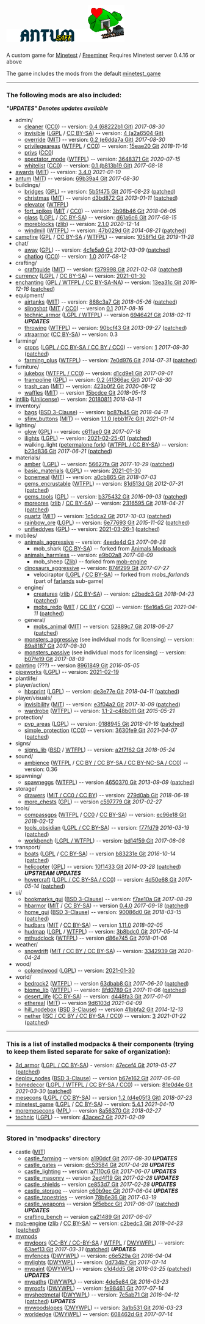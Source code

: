 # ![Antum](menu/header.png)![icon](menu/icon.png)
A custom game for [Minetest](http://www.minetest.net/) / [Freeminer](http://freeminer.org/)
Requires Minetest server 0.4.16 or above

The game includes the mods from the default [minetest_game](https://github.com/minetest/minetest_game/tree/master/mods)

---

### The following mods are also included:

***"UPDATES" Denotes updates available***

* admin/
    * [cleaner][] ([CC0][lic.cc0]) -- version: [0.4 (68222b1 Git)][ver.cleaner] *2017-08-30*
    * [invisible][] ([LGPL][lic.lgpl2.1] / [CC BY-SA][lic.ccbysa4.0]) -- version: [4 (a2a6504 Git)][ver.invisible]
    * [override][] ([MIT][lic.override]) -- version: [0.2 (e6dda7a Git)][ver.override] *2017-08-30*
    * [privilegeareas][] ([WTFPL][lic.privilegeareas] / [CC0][lic.cc0]) -- version: [15eae20 Git][ver.privilegeareas] *2018-11-16*
    * [privs][] ([CC0][lic.cc0])
    * [spectator_mode][] ([WTFPL][lic.spectator_mode]) -- version: [3648371 Git][ver.spectator_mode] *2020-07-15*
    * [whitelist][] ([CC0][lic.cc0]) -- version: [0.1 (b813b19 Git)][ver.whitelist] *2017-08-18*
* [awards][] ([MIT][lic.awards]) -- version: [3.4.0][ver.awards] *2021-01-10*
* [antum][] ([MIT][lic.antum]) -- version: [69b39a4 Git][ver.antum] *2017-08-30*
* buildings/
    * [bridges][] ([GPL][lic.gpl3.0]) -- version: [5b5f475 Git][ver.bridges] *2015-08-23* ([patched][patch.bridges])
    * [christmas][] ([MIT][lic.christmas]) -- version [d3bd872 Git][ver.christmas] *2013-01-11* ([patched][patch.christmas])
    * [elevator][] ([WTFPL][lic.elevator])
    * [fort_spikes][] ([MIT][lic.fort_spikes] / [CC0][lic.cc0]) -- version: [3b98b46 Git][ver.fort_spikes] *2018-06-05*
    * [glass][] ([LGPL][lic.lgpl2.1] / [CC BY-SA][lic.ccbysa3.0]) -- version: [d61a6c6 Git][ver.glass] *2017-08-15*
    * [moreblocks][] ([zlib][lic.moreblocks]) -- version: [2.1.0][ver.moreblocks] *2020-12-14*
    * [windmill][] ([WTFPL][lic.windmill]) -- version: [47b029d Git][ver.windmill] *2014-08-21* ([patched][patch.windmill])
* [campfire][] ([GPL][lic.gpl2.0] / [CC BY-SA][lic.ccbysa] / [WTFPL][lic.campfire]) -- version: [1058f1d Git][ver.campfire] *2019-11-28*
* chat/
    * [away][] ([GPL][lic.gpl2.0]) -- version: [4c1e5a9 Git][ver.away] *2012-03-09* ([patched][patch.away])
    * [chatlog][] ([CC0][lic.cc0]) -- version: [1.0][ver.chatlog] *2017-08-12*
* crafting/
    * [craftguide][] ([MIT][lic.craftguide]) -- version: [f379998 Git][ver.craftguide] *2021-02-08* ([patched][patch.craftguide])
* [currency][] ([LGPL][lic.lgpl3.0] / [CC BY-SA][lic.ccbysa4.0]) -- version: [2021-01-30][ver.currency]
* [enchanting][] ([GPL / WTFPL / CC BY-SA-NA][lic.enchanting]) -- version: [13ea31c Git][ver.enchanting] *2016-12-16* ([patched][patch.enchanting])
* equipment/
	* [airtanks][] ([MIT][lic.airtanks]) -- version: [868c3a7 Git][ver.airtanks] *2018-05-26* ([patched][patch.airtanks])
	* [slingshot][] ([MIT][lic.slingshot] / [CC0][lic.cc0]) -- version [0.1][ver.slingshot] *2017-08-16*
	* [technic_armor][] ([LGPL / WTFPL][lic.technic_armor]) -- version [694642f Git][ver.technic_armor] *2018-02-11* ***UPDATES***
    * [throwing][] ([WTFPL][lic.wtfpl]) -- version: [90bcf43 Git][ver.throwing] *2013-09-27* ([patched][patch.throwing])
	* [xtraarmor][] ([CC BY-SA][lic.ccbysa3.0]) -- version: 0.3
* farming/
	* [crops][] ([LGPL / CC BY-SA / CC BY / CC0][lic.crops]) -- version: [1][ver.crops] *2017-09-30* ([patched][patch.crops])
	* [farming_plus][] ([WTFPL][lic.farming_plus]) -- version: [7e0d976 Git][ver.farming_plus] *2014-07-31* ([patched][patch.farming_plus])
* furniture/
	* [jukebox][] ([WTFPL / CC0][lic.jukebox]) -- version: [d1cd9e1 Git][ver.jukebox] *2017-09-01*
    * [trampoline][] ([GPL][lic.gpl3.0]) -- version: [0.2 (41366ac Git)][ver.trampoline] *2017-08-30*
    * [trash_can][] ([MIT][lic.trash_can]) -- version: [423b0f2 Git][ver.trash_can] *2020-08-12*
    * [waffles][] ([MIT][lic.waffles]) -- version [15bcdce Git][ver.waffles] *2018-05-13*
* [intllib][] ([Unlicense][lic.unlicense]) -- version: [20180811][ver.intllib] *2018-08-11*
* inventory/
    * [bags][] ([BSD 3-Clause][lic.bags]) -- version: [bc87b45 Git][ver.bags] *2018-04-11*
    * [sfinv_buttons][] ([MIT][lic.mit]) -- version [1.1.0 (ebb1f7c Git)][ver.sfinv_buttons] *2021-01-14*
* lighting/
    * [glow][] ([GPL][lic.gpl2.0]) -- version: [c611ae0 Git][ver.glow] *2017-07-18*
	* [ilights][] ([LGPL][lic.lgpl3.0]) -- version: [2021-02-25-01][ver.ilights] ([patched][patch.ilights])
    * walking_light ([petermalone fork][walking_light]) ([WTFPL / CC BY-SA][lic.walking_light]) -- version: [b23d836 Git][ver.walking_light] *2017-06-21* ([patched][patch.walking_light])
* materials/
	* [amber][] ([LGPL][lic.lgpl2.1]) -- version: [56627fa Git][ver.amber] *2017-10-29* ([patched][patch.amber])
	* [basic_materials][] ([LGPL][lic.lgpl3.0]) -- version: [2021-01-30][ver.basic_materials]
	* [bonemeal][] ([MIT][lic.bonemeal]) -- version: [a0cb865 Git][ver.bonemeal] *2018-07-03*
	* [gems_encrustable][] ([WTFPL][lic.wtfpl]) -- version: [81d513d Git][ver.gems_encrustable] *2012-07-31* ([patched][patch.gems_encrustable])
	* [gems_tools][] ([GPL][lic.gpl3.0]) -- version: [b375432 Git][ver.gems_tools] *2016-09-03* ([patched][patch.gems_tools])
	* [moreores][] ([zlib][lic.moreores] / [CC BY-SA][lic.ccbysa3.0]) -- version: [2316595 Git][ver.moreores] *2018-04-21* ([patched][patch.moreores])
	* [quartz][] ([MIT][lic.quartz]) -- version: [1c5dca2 Git][ver.quartz] *2017-10-03* ([patched][patch.quartz])
	* [rainbow_ore][] ([LGPL][lic.rainbow_ore]) -- version: [6e77693 Git][ver.rainbow_ore] *2015-11-02* ([patched][patch.rainbow_ore])
	* [unifieddyes][] ([GPL][lic.gpl2.0]) -- version: [2021-03-26-1][ver.unifieddyes] ([patched][patch.unifieddyes])
* mobiles/
	* [animals_aggressive][] -- version: [4eede4d Git][ver.animals_aggressive] *2017-08-28*
		* mob_shark ([CC BY-SA][lic.ccbysa3.0]) -- forked from [Animals Modpack][animals]
	* [animals_harmless][] -- version: [e9b02a8][ver.animals_harmless] *2017-08-09*
		* mob_sheep ([Zlib][lic.zlib]) -- forked from [mob-engine][]
	* [dinosaurs_aggressive][] -- version: [874f299 Git][ver.dinosaurs_aggressive] *2017-07-27*
		* velociraptor ([LGPL][lic.lgpl2.1] / [CC BY-SA][lic.ccbysa3.0]) -- forked from *mobs_farlands* (part of [farlands][] sub-game)
	* engine/
		* [creatures][mob-engine] ([zlib][lic.creatures] / [CC BY-SA][lic.ccbysa3.0]) -- version: [c2bedc3 Git][ver.mob-engine] *2018-04-23* ([patched][patch.mob-engine])
		* [mobs_redo][] ([MIT][lic.mobs_redo] / [CC BY][lic.ccby3.0] / [CC0][lic.cc0]) -- version: [f6e16a5 Git][ver.mobs_redo] *2021-04-11* ([patched][patch.mobs_redo])
	* general/
		* [mobs_animal][] ([MIT][lic.mobs_animal]) -- version: [52889c7 Git][ver.mobs_animal] *2018-06-27* ([patched][patch.mobs_animal])
	* [monsters_aggressive][] (see individual mods for licensing) -- version: [89a8187 Git][ver.monsters_aggressive] *2017-08-30*
	* [monsters_passive][] (see individual mods for licensing) -- version: [b07fe19 Git][ver.monsters_passive] *2017-08-09*
* [painting][] (???) -- version [8961849 Git][ver.painting] *2016-05-05*
* [pipeworks][] ([LGPL][lic.lgpl3.0]) -- version: [2021-02-19][ver.pipeworks]
* plantlife/
* player/action/
	* [hbsprint][] ([LGPL][lic.lgpl2.1]) -- version: [de3e77e Git][ver.hbsprint] *2018-04-11* ([patched][patch.hbsprint])
* player/visuals/
    * [invisibility][] ([MIT][lic.invisibility]) -- version: [e3f04a2 Git][ver.invisibility] *2017-10-09* ([patched][patch.invisibility])
    * [wardrobe][] ([WTFPL][lic.wtfpl]) -- version: [1.1-2-c48b011 Git][ver.wardrobe] *2015-05-21*
* protection/
    * [pvp_areas][] ([LGPL][lic.lgpl2.1]) -- version: [0188945 Git][ver.pvp_areas] *2018-01-16* ([patched][patch.pvp_areas])
    * [simple_protection][] ([CC0][lic.cc0]) -- version: [3630fe9 Git][ver.simple_protection] *2021-04-07* ([patched][patch.simple_protection])
* signs/
	* [signs_lib][] ([BSD][lic.signs_lib] / [WTFPL][lic.wtfpl]) -- version: [a2f7f62 Git][ver.signs_lib] *2018-05-24*
* sound/
    * [ambience][ambience_ultralite] ([WTFPL][lic.wtfpl] / [CC BY / CC BY-SA / CC BY-NC-SA / CC0][lic.ambience_ultralite]) -- version: 0.36
* spawning/
	* [spawneggs][] ([WTFPL][lic.spawneggs]) -- version [4650370 Git][ver.spawneggs] *2013-09-09* ([patched][patch.spawneggs])
* storage/
	* [drawers][] ([MIT / CC0 / CC BY][lic.drawers]) -- version: [279d0ab Git][ver.drawers] *2018-06-18*
	* [more_chests][] ([GPL][lic.gpl2.0]) -- version [c597779 Git][ver.more_chests] *2017-02-27*
* tools/
	* [compassgps][] ([WTFPL][lic.wtfpl] / [CC0][lic.cc0] / [CC BY-SA][lic.ccbysa]) -- version: [ec96e18 Git][ver.compassgps] *2018-02-12*
    * [tools_obsidian][] ([LGPL / CC BY-SA][lic.tools_obsidian]) -- version: [f77fd79][ver.tools_obsidian] *2016-03-19* ([patched][patch.tools_obsidian])
    * [workbench][] ([LGPL / WTFPL](mods/tools/workbench/LICENSE)) -- version: [bd14f59 Git][ver.workbench] *2017-08-08*
* transport/
	* [boats][boats2] ([LGPL][lic.lgpl3.0] / [CC BY-SA][lic.ccbysa3.0]) -- version [b83231e Git][ver.boats2] *2016-10-14* ([patched][patch.boats2])
	* [helicopter][] ([GPL][lic.gpl2.0]) -- version: [10f1433 Git][ver.helicopter] *2014-03-28* ([patched][ver.helicopter_pm]) ***UPSTREAM UPDATES***
    * [hovercraft][] ([LGPL / CC BY-SA / CC0][lic.hovercraft]) -- version: [4d50e68 Git][ver.hovercraft] *2017-05-14* ([patched][patch.hovercraft])
* ui/
    * [bookmarks_gui][] ([BSD 3-Clause][lic.bookmarks_gui]) -- version: [f7ae10a Git][ver.bookmarks_gui] *2017-08-29*
    * [hbarmor][] ([MIT][lic.mit] / [CC BY-SA][lic.ccbysa3.0]) -- version [0.4.0][ver.hbarmor] *2017-09-18* ([patched][patch.hbarmor])
    * [home_gui][] ([BSD 3-Clause][lic.home_gui]) -- version: [90086d0 Git][ver.home_gui] *2018-03-15* ([patched][patch.home_gui])
    * [hudbars][] ([MIT][lic.mit] / [CC BY-SA][lic.ccbysa3.0]) -- version [1.11.0][ver.hudbars] *2018-02-05*
    * [hudmap][] ([LGPL][lic.lgpl2.1] / [WTFPL][lic.wtfpl]) -- version: [3b8bdc0 Git][ver.hudmap] *2017-05-14*
    * [mthudclock][] ([WTFPL][lic.wtfpl]) -- version [d86e745 Git][ver.mthudclock] *2018-01-06*
* weather/
    * [snowdrift][] ([MIT / CC BY / CC BY-SA][lic.snowdrift]) -- version: [3342939 Git][ver.snowdrift] *2020-04-24*
* wood/
	* [coloredwood][] ([LGPL][lic.lgpl3.0]) -- version: [2021-01-30][ver.coloredwood]
* world/
    * [bedrock2][] ([WTFPL][lic.wtfpl]) -- version [63dbab8 Git][ver.bedrock2] *2017-06-20* ([patched][patch.bedrock2])
    * [biome_lib][] ([WTFPL][lic.wtfpl]) -- version: [8fd0789 Git][ver.biome_lib] *2017-11-06* ([patched][patch.biome_lib])
    * [desert_life][] ([CC BY-SA][lic.ccbysa4.0]) -- version: [d448fa3 Git][ver.desert_life] *2017-01-01*
    * [ethereal][] ([MIT][lic.ethereal]) -- version [9d6103d][ver.ethereal] *2021-04-09*
    * [hill_nodebox][] ([BSD 3-Clause][lic.hill_nodebox]) -- version [41bbfa2 Git][ver.hill_nodebox] *2014-12-13*
    * [nether][] ([ISC / CC BY / CC BY-SA / CC0][lic.nether]) -- version: [3][ver.nether] *2021-01-22* ([patched][patch.nether])


---

### This is a list of installed modpacks & their components (trying to keep them listed separate for sake of organization):

* [3d_armor][] ([LGPL / CC BY-SA][lic.3d_armor]) - version: [47ecef4 Git][ver.3d_armor] *2019-05-27* ([patched][patch.3d_armor])
* [deploy_nodes][] ([BSD 3-Clause][lic.deploy_nodes]) -- version [b67e162 Git][ver.deploy_nodes] *2017-06-08*
* [homedecor][] ([LGPL / WTFPL / CC BY-SA / CC0][lic.homedecor]) -- version: [81e0d4e Git][ver.homedecor] *2021-03-30* ([patched][patch.homedecor])
* [mesecons][] ([LGPL / CC BY-SA][lic.mesecons]) -- version [1.2 (d4e05f3 Git)][ver.mesecons] *2018-07-23*
* [minetest_game][] ([LGPL][lic.lgpl2.1] / [CC BY-SA][lic.ccbysa3.0]) -- version: [5.4.1][ver.minetest_game] *2021-04-10*
* [moremesecons][] ([MPL][lic.mpl2.0]) -- version [8a56370 Git][ver.moremesecons] *2018-02-27*
* [technic][] ([LGPL][lic.lgpl2.0]) -- version: [43acec2 Git][ver.technic] *2021-02-09*


---

### Stored in 'modpacks' directory

* castle ([MIT][lic.castle])
	* [castle_farming][] -- version: [a190dcf Git][ver.castle_farming] *2017-08-30* ***UPDATES***
	* [castle_gates][] -- version: [dc53584 Git][ver.castle_gates] *2017-04-28* ***UPDATES***
	* [castle_lighting][] -- version: [a7110c6 Git][ver.castle_lighting] *2017-06-07* ***UPDATES***
	* [castle_masonry][] -- version [2ed4f19 Git][ver.castle_masonry] *2017-02-28* ***UPDATES***
	* [castle_shields][] -- version [ce853d7 Git][ver.castle_shields] *2017-02-28* ***UPDATES***
	* [castle_storage][] -- version [c60b9ec Git][ver.castle_storage] *2017-06-04* ***UPDATES***
	* [castle_tapestries][] -- version [78b6e36 Git][ver.castle_tapestries] *2017-03-19*
	* [castle_weapons][] -- version [5f5ebcc Git][ver.castle_weapons] *2017-06-07* ([patched][patch.castle_weapons]) ***UPDATES***
	* [crafting_bench][] -- version [ca21489 Git][ver.crafting_bench] *2017-06-07*
* [mob-engine][] ([zlib][lic.mob-engine] / [CC BY-SA][lic.ccbysa3.0]) -- version: [c2bedc3 Git][ver.mob-engine] *2018-04-23* ([patched][patch.mob-engine])
* [mymods](https://github.com/AntumMT/mp-mymods)
	* [mydoors][] ([CC-BY / CC-BY-SA][lic.mydoors] / [WTFPL][lic.wtfpl] / [DWYWFPL][lic.dwywpl]) -- version: [63aef13 Git][ver.mydoors] *2017-03-31* ([patched][patch.mydoors]) ***UPDATES***
	* [myfences][] ([DWYWPL][lic.dwywpl]) -- version: [c6e529a Git][ver.myfences] *2016-04-04*
	* [mylights][] ([DWYWPL][lic.dwywpl]) -- version: [0d734b7 Git][ver.mylights] *2017-07-14*
	* [mypaint][] ([DWYWPL][lic.dwywpl]) -- version: [c1d4dd5 Git][ver.mypaint] *2016-03-25* ([patched][patch.mypaint]) ***UPDATES***
	* [mypaths][] ([DWYWPL][lic.dwywpl]) -- version: [4de5e84 Git][ver.mypaths] *2016-03-23*
	* [myroofs][] ([DWYWPL][lic.dwywpl]) -- version: [fe98461 Git][ver.myroofs] *2017-07-14*
	* [mysheetmetal][] ([DWYWPL][lic.dwywpl]) -- version: [7c5ab71 Git][ver.mysheetmetal] *2016-04-12* ([patched][patch.mysheetmetal]) ***UPDATES***
	* [mywoodslopes][] ([DWYWPL][lic.dwywpl]) -- version: [3a1b531 Git][ver.mywoodslopes] *2016-03-23*
	* [worldedge][] ([DWYWPL][lic.dwywpl]) -- version: [608462d Git][ver.worldedge] *2017-07-14*



[3d_armor]: https://forum.minetest.net/viewtopic.php?t=4654
[airtanks]: https://forum.minetest.net/viewtopic.php?t=17102
[amber]: https://forum.minetest.net/viewtopic.php?t=18186
[ambience_ultralite]: https://forum.minetest.net/viewtopic.php?p=151166#p151166
[animals]: https://forum.minetest.net/viewtopic.php?t=629
[animals_aggressive]: https://github.com/AntumMT/mp-animals_aggressive
[animals_harmless]: https://github.com/AntumMT/mp-animals_harmless
[antum]: https://github.com/AntumMT/mp-antum
[awards]: https://forum.minetest.net/viewtopic.php?t=4870
[away]: https://forum.minetest.net/viewtopic.php?t=1211
[bags]: http://cornernote.github.io/minetest-bags/
[basic_materials]: https://gitlab.com/VanessaE/basic_materials
[bedrock2]: https://forum.minetest.net/viewtopic.php?t=11271
[biome_lib]: https://forum.minetest.net/viewtopic.php?f=11&t=12999
[boats2]: https://github.com/amadin/boats
[bonemeal]: https://forum.minetest.net/viewtopic.php?t=16446
[bookmarks_gui]: http://cornernote.github.io/minetest-bookmarks_gui/
[bridges]: https://forum.minetest.net/viewtopic.php?t=3488
[campfire]: https://forum.minetest.net/viewtopic.php?t=10569
[castle_farming]: https://github.com/minetest-mods/castle_farming
[castle_gates]: https://github.com/minetest-mods/castle_gates
[castle_lighting]: https://github.com/minetest-mods/castle_lighting
[castle_masonry]: https://github.com/minetest-mods/castle_masonry
[castle_shields]: https://github.com/minetest-mods/castle_shields
[castle_storage]: https://github.com/minetest-mods/castle_storage
[castle_tapestries]: https://github.com/minetest-mods/castle_tapestries
[castle_weapons]: https://github.com/minetest-mods/castle_weapons
[chatlog]: https://forum.minetest.net/viewtopic.php?t=18287
[christmas]: https://forum.minetest.net/viewtopic.php?t=3950
[cleaner]: https://github.com/AntumMT/mod-cleaner/tree/2404594
[coloredwood]: https://forum.minetest.net/viewtopic.php?t=2411
[compass]: https://forum.minetest.net/viewtopic.php?t=3785
[compassgps]: https://forum.minetest.net/viewtopic.php?t=9373
[craftguide]: https://forum.minetest.net/viewtopic.php?t=14088
[crafting_bench]: https://github.com/minetest-mods/crafting_bench
[crops]: https://forum.minetest.net/viewtopic.php?t=11795
[currency]: https://forum.minetest.net/viewtopic.php?t=21339
[deploy_nodes]: https://cornernote.github.io/minetest-deploy_nodes/
[desert_life]: https://forum.minetest.net/viewtopic.php?t=16054
[dinosaurs_aggressive]: https://github.com/AntumMT/mp-dinosaurs_aggressive
[drawers]: https://forum.minetest.net/viewtopic.php?t=17134
[elevator]: https://forum.minetest.net/viewtopic.php?t=12944
[enchanting]: https://forum.minetest.net/viewtopic.php?t=7354
[ethereal]: https://forum.minetest.net/viewtopic.php?t=14638
[farlands]: https://forum.minetest.net/viewtopic.php?t=16921
[farming_plus]: https://forum.minetest.net/viewtopic.php?t=2787
[fort_spikes]: https://forum.minetest.net/viewtopic.php?t=14574
[gems_encrustable]: https://forum.minetest.net/viewtopic.php?t=2596
[gems_tools]: https://forum.minetest.net/viewtopic.php?t=4294
[glass]: https://forum.minetest.net/viewtopic.php?t=18307
[glow]: https://forum.minetest.net/viewtopic.php?t=6300
[hbarmor]: https://forum.minetest.net/viewtopic.php?t=11337
[hbsprint]: https://forum.minetest.net/viewtopic.php?t=18069
[helicopter]: https://forum.minetest.net/viewtopic.php?t=6183
[hill_nodebox]: https://cornernote.github.io/minetest-hill_nodebox/
[home_gui]: http://cornernote.github.io/minetest-home_gui/
[homedecor]: https://forum.minetest.net/viewtopic.php?t=2041
[hovercraft]: https://forum.minetest.net/viewtopic.php?t=6722
[hudbars]: https://forum.minetest.net/viewtopic.php?t=11153
[hudmap]: https://github.com/stujones11/hudmap
[ilights]: https://forum.minetest.net/viewtopic.php?t=12200
[intllib]: https://forum.minetest.net/viewtopic.php?t=4929
[invisibility]: https://forum.minetest.net/viewtopic.php?t=14846
[invisible]: https://forum.minetest.net/viewtopic.php?t=14399
[jukebox]: https://forum.minetest.net/viewtopic.php?t=13505
[jumping]: https://forum.minetest.net/viewtopic.php?t=2957
[mesecons]: https://forum.minetest.net/viewtopic.php?t=628
[minetest_game]: https://github.com/minetest/minetest_game
[mob-engine]: https://github.com/minetest-mods/mob-engine
[mobs_animal]: https://github.com/tenplus1/mobs_animal
[goblins]: https://forum.minetest.net/viewtopic.php?t=13004
[mobs_redo]: https://forum.minetest.net/viewtopic.php?t=9917
[monsters_aggressive]: https://github.com/AntumMT/mp-monsters_aggressive
[monsters_passive]: https://github.com/AntumMT/mp-monsters_passive
[more_chests]: https://github.com/minetest-mods/more_chests
[moreblocks]: https://forum.minetest.net/viewtopic.php?t=509
[moremesecons]: https://forum.minetest.net/viewtopic.php?t=13150
[moreores]: https://forum.minetest.net/viewtopic.php?t=549
[moretrees]: https://forum.minetest.net/viewtopic.php?t=4394
[mthudclock]: https://forum.minetest.net/viewtopic.php?t=11879
[mydoors]: https://forum.minetest.net/viewtopic.php?t=10626
[myfences]: https://forum.minetest.net/viewtopic.php?t=14275
[mylights]: https://forum.minetest.net/viewtopic.php?t=13154
[mypaint]: https://forum.minetest.net/viewtopic.php?t=14274
[mypaths]: https://forum.minetest.net/viewtopic.php?t=11388
[myroofs]: https://forum.minetest.net/viewtopic.php?t=11416
[mysheetmetal]: https://forum.minetest.net/viewtopic.php?t=11702
[mywoodslopes]: https://forum.minetest.net/viewtopic.php?t=11433
[nether]: https://forum.minetest.net/viewtopic.php?t=5790
[override]: https://github.com/AntumMT/mod-override
[painting]: https://github.com/minetest-mods/painting
[pipeworks]: https://forum.minetest.net/viewtopic.php?t=2155
[plantlife_modpack]: https://forum.minetest.net/viewtopic.php?f=11&t=3898
[privilegeareas]: https://forum.minetest.net/viewtopic.php?t=5545
[privs]: mods/admin/privs
[pvp_areas]: https://forum.minetest.net/viewtopic.php?t=15480
[quartz]: https://forum.minetest.net/viewtopic.php?t=5682
[rainbow_ore]: https://forum.minetest.net/viewtopic.php?id=13519
[sfinv_buttons]: https://forum.minetest.net/viewtopic.php?t=16079
[signs_lib]: https://forum.minetest.net/viewtopic.php?f=11&t=13762
[simple_protection]: https://forum.minetest.net/viewtopic.php?t=9035
[slingshot]: https://github.com/AntumMT/mod-slingshot
[snowdrift]: https://forum.minetest.net/viewtopic.php?t=6854
[spawneggs]: https://forum.minetest.net/viewtopic.php?t=6214
[spectator_mode]: https://forum.minetest.net/viewtopic.php?t=13718
[technic]: https://forum.minetest.net/viewtopic.php?t=2538
[technic_armor]: https://github.com/stujones11/technic_armor
[throwing]: https://forum.minetest.net/viewtopic.php?t=687
[tnt]: https://forum.minetest.net/viewtopic.php?id=2902
[tools_obsidian]: https://forum.minetest.net/viewtopic.php?t=14236
[trampoline]: https://github.com/AntumMT/mod-trampoline
[trash_can]: https://forum.minetest.net/viewtopic.php?t=6315
[trees]: https://forum.minetest.net/viewtopic.php?f=11&t=5713
[unified_inventory]: https://forum.minetest.net/viewtopic.php?id=3933
[unifieddyes]: https://forum.minetest.net/viewtopic.php?t=2178
[vines]: https://forum.minetest.net/viewtopic.php?f=11&t=2344
[waffles]: https://forum.minetest.net/viewtopic.php?t=16669
[walking_light]: https://github.com/petermaloney/walking_light
[wardrobe]: https://forum.minetest.net/viewtopic.php?t=9680
[weather]: https://forum.minetest.net/viewtopic.php?t=5245
[whitelist]: https://forum.minetest.net/viewtopic.php?t=8434
[windmill]: https://forum.minetest.net/viewtopic.php?id=7440
[workbench]: https://forum.minetest.net/viewtopic.php?t=14085
[worldedge]: https://forum.minetest.net/viewtopic.php?t=10753
[xtraarmor]: https://forum.minetest.net/viewtopic.php?t=16645

[lic.3d_armor]: mods/modpacks/3d_armor/LICENSE.md
[lic.airtanks]: mods/equipment/airtanks/LICENSE.txt
[lic.ambience_ultralite]: mods/sound/ambience/sounds/SoundLicenses.txt
[lic.antum]: mods/antum/LICENSE.txt
[lic.awards]: mods/awards/LICENSE.txt
[lic.bags]: mods/inventory/bags/LICENSE
[lic.bonemeal]: mods/materials/bonemeal/license.txt
[lic.bookmarks_gui]: mods/ui/bookmarks_gui/LICENSE
[lic.bridges]: mods/buildings/bridges/README.md
[lic.campfire]: mods/campfire/README.md
[lic.castle]: mods/modpacks/castle/LICENSE
[lic.christmas]: mods/buildings/christmas/LICENSE.txt
[lic.creatures]: mods/mobiles/engine/creatures/LICENSE.txt
[lic.crops]: mods/farming/crops/LICENSE
[lic.craftguide]: mods/crafting/craftguide/license.txt
[lic.deploy_nodes]: mods/modpacks/deploy_nodes/LICENSE
[lic.drawers]: mods/storage/drawers/LICENSE.txt
[lic.elevator]: mods/buildings/elevator/readme.txt
[lic.enchanting]: mods/enchanting/LICENSE
[lic.ethereal]: mods/world/ethereal/license.txt
[lic.farming_plus]: mods/farming/farming_plus/README.txt
[lic.fort_spikes]: mods/buildings/fort_spikes/LICENSE
[lic.home_gui]: mods/ui/home_gui/LICENSE
[lic.hill_nodebox]: mods/world/hill_nodebox/LICENSE
[lic.homedecor]: mods/modpacks/homedecor/LICENSE
[lic.hovercraft]: mods/transport/hovercraft/LICENSE.txt
[lic.invisibility]: mods/player/visuals/invisibility/license.txt
[lic.invisible]: mods/admin/invisible/readme.txt
[lic.jukebox]: mods/furniture/jukebox/README.txt
[lic.mesecons]: mods/modpacks/mesecons/COPYING.txt
[lic.mob-engine]: mods/modpacks/mob-engine/LICENSE
[lic.mobs_animal]: mods/mobiles/general/mobs_animal/license.txt
[lic.mobs_redo]: mods/mobiles/engine/mobs_redo/license.txt
[lic.moreblocks]: mods/buildings/moreblocks/LICENSE.md
[lic.moreores]: mods/materials/moreores/LICENSE.md
[lic.mydoors]: mods/modpacks/mydoors/README.md
[lic.nether]: mods/world/nether/README.md
[lic.override]: mods/admin/override/LICENSE.txt
[lic.privilegeareas]: mods/admin/privilegeareas/README.md
[lic.quartz]: mods/materials/quartz/LICENSE.txt
[lic.rainbow_ore]: mods/materials/rainbow_ore/README.md
[lic.signs_lib]: mods/signs/signs_lib/copyright.txt
[lic.slingshot]: mods/equipment/slingshot/LICENSE.txt
[lic.snowdrift]: mods/weather/snowdrift/license.txt
[lic.spawneggs]: mods/spawning/spawneggs/README.txt
[lic.spectator_mode]: mods/admin/spectator_mode/LICENSE
[lic.technic_armor]: mods/equipment/technic_armor/LICENSE.txt
[lic.tools_obsidian]: mods/tools/tools_obsidian/README.md
[lic.trash_can]: mods/furniture/trash_can/LICENSE.txt
[lic.waffles]: mods/furniture/waffles/LICENSE.txt
[lic.walking_light]: mods/lighting/walking_light/README.md
[lic.windmill]: mods/buildings/windmill/README.md

[lic.cc0]: doc/licenses/CC0.txt
[lic.ccby]: doc/licenses/CC_BY-4.0.txt
[lic.ccby3.0]: doc/licenses/CC_BY-3.0.txt
[lic.ccby4.0]: doc/licenses/CC_BY-4.0.txt
[lic.ccbyncsa]: doc/licenses/CC_BY-NC-SA-4.0.txt
[lic.ccbyncsa3.0]: doc/licenses/CC_BY-NC-SA-3.0.txt
[lic.ccbyncsa4.0]: doc/licenses/CC_BY-NC-SA-4.0.txt
[lic.ccbysa]: doc/licenses/CC_BY-SA-4.0.txt
[lic.ccbysa3.0]: doc/licenses/CC_BY-SA-3.0.txt
[lic.ccbysa4.0]: doc/licenses/CC_BY-SA-4.0.txt
[lic.dwywpl]: doc/licenses/DWYWPL.txt
[lic.gpl1.0]: doc/licenses/GPL-1.0.txt
[lic.gpl2.0]: doc/licenses/GPL-2.0.txt
[lic.gpl3.0]: doc/licenses/GPL-3.0.txt
[lic.lgpl2.0]: doc/licenses/LGPL-2.0.txt
[lic.lgpl2.1]: doc/licenses/LGPL-2.1.txt
[lic.lgpl3.0]: doc/licenses/LGPL-3.0.txt
[lic.mit]: doc/licenses/MIT.txt
[lic.mpl]: doc/licenses/MPL-2.0.txt
[lic.mpl2.0]: doc/licenses/MPL-2.0.txt
[lic.unlicense]: doc/licenses/Unlicense.txt
[lic.wtfpl]: doc/licenses/WTFPL.txt
[lic.zlib]: doc/licenses/zlib.txt

[ver.3d_armor]: https://github.com/stujones11/minetest-3d_armor/tree/47ecef4
[ver.airtanks]: https://github.com/minetest-mods/airtanks/tree/868c3a7
[ver.amber]: https://github.com/theraven262/amber/tree/56627fa
[ver.animals_aggressive]: https://github.com/AntumMT/mp-animals_aggressive/tree/4eede4d
[ver.animals_harmless]: https://github.com/AntumMT/mp-animals_harmless/tree/e9b02a8
[ver.antum]: https://github.com/AntumMT/mp-antum/tree/69b39a4
[ver.awards]: https://github.com/rubenwardy/awards/tree/v3.4.0
[ver.away]: https://github.com/kahrl/minetest-mod-away/tree/4c1e5a9
[ver.bags]: https://github.com/cornernote/minetest-bags/tree/bc87b45
[ver.basic_materials]: https://gitlab.com/VanessaE/basic_materials/-/tags/2021-01-30
[ver.bedrock2]: http://repo.or.cz/minetest_bedrock2.git/tree/63dbab8
[ver.biome_lib]: https://github.com/minetest-mods/biome_lib/tree/8fd0789
[ver.boats2]: https://github.com/amadin/boats/tree/b83231e
[ver.bonemeal]: https://notabug.org/TenPlus1/bonemeal/src/a0cb8657df797c36011ab61311ef2e15960d530b
[ver.bookmarks_gui]: https://github.com/cornernote/minetest-bookmarks_gui/tree/f7ae10a
[ver.bridges]: https://github.com/Sokomine/bridges/tree/5b5f475
[ver.campfire]: https://github.com/Napiophelios/campfire/tree/1058f1d
[ver.castle_farming]: https://github.com/minetest-mods/castle_farming/tree/b6503cf
[ver.castle_gates]: https://github.com/minetest-mods/castle_gates/tree/dc53584
[ver.castle_lighting]: https://github.com/minetest-mods/castle_lighting/tree/a7110c6
[ver.castle_masonry]: https://github.com/minetest-mods/castle_masonry/tree/2ed4f19
[ver.castle_shields]: https://github.com/minetest-mods/castle_shields/tree/ce853d7
[ver.castle_storage]: https://github.com/minetest-mods/castle_storage/tree/c60b9ec
[ver.castle_tapestries]: https://github.com/minetest-mods/castle_tapestries/tree/78b6e36
[ver.castle_weapons]: https://github.com/minetest-mods/castle_weapons/tree/5f5ebcc
[ver.chatlog]: https://github.com/AntumMT/mod-chatlog/tree/v1.0
[ver.christmas]: https://github.com/TheZenKitteh/minetest-christmas/tree/d3bd872
[ver.cleaner]: https://github.com/AntumMT/mod-cleaner/tree/68222b1
[ver.coloredwood]: https://gitlab.com/VanessaE/coloredwood/tags/2021-01-30
[ver.compassgps]: https://github.com/Kilarin/compassgps/tree/ec96e18
[ver.crafting_bench]: https://github.com/minetest-mods/crafting_bench/tree/ca21489
[ver.craftguide]: https://github.com/minetest-mods/craftguide/tree/f379998
[ver.crops]: https://github.com/minetest-mods/crops/tree/v1
[ver.currency]: https://gitlab.com/VanessaE/currency/tree/2021-01-30
[ver.deploy_nodes]: https://github.com/cornernote/minetest-deploy_nodes/tree/b67e162
[ver.desert_life]: https://github.com/NathanSalapat/desert_life/tree/d448fa3
[ver.dinosaurs_aggressive]: https://github.com/AntumMT/mp-dinosaurs_aggressive/tree/874f299
[ver.drawers]: https://github.com/minetest-mods/drawers/tree/279d0ab
[ver.enchanting]: https://github.com/minetest-mods/enchanting/tree/13ea31c
[ver.ethereal]: https://notabug.org/TenPlus1/ethereal/src/9d6103d9bb2be7b7ff761c85a6e7285bfe7700a0
[ver.farming_plus]: https://github.com/PilzAdam/farming_plus/tree/7e0d976
[ver.fort_spikes]: https://github.com/xeranas/fort_spikes/tree/3b98b46
[ver.gems_encrustable]: https://github.com/wowiamdiamonds/gems/tree/81d513d
[ver.gems_tools]: https://github.com/captainLAD/gems/tree/b375432
[ver.glass]: https://github.com/AntumMT/mod-glass/tree/d61a6c6
[ver.glow]: https://github.com/bdjnk/glow/tree/c611ae0
[ver.hbarmor]: http://repo.or.cz/minetest_hbarmor.git/tree/e513aeb
[ver.hbsprint]: https://github.com/tacotexmex/hbsprint/tree/de3e77e
[ver.helicopter]: https://github.com/SokolovPavel/helicopter/tree/10f1433
[ver.helicopter_pm]: https://github.com/petermaloney/helicopter/tree/95c5287
[ver.hill_nodebox]: https://github.com/cornernote/minetest-hill_nodebox/tree/41bbfa2
[ver.home_gui]: https://github.com/cornernote/minetest-home_gui/tree/90086d0
[ver.homedecor]: https://gitlab.com/VanessaE/homedecor_modpack/tree/81e0d4e
[ver.hovercraft]: https://github.com/stujones11/hovercraft/tree/4d50e68
[ver.hudbars]: http://repo.or.cz/minetest_hudbars.git/tree/ba21f47
[ver.hudmap]: https://github.com/stujones11/hudmap/tree/3b8bdc0
[ver.ilights]: https://gitlab.com/VanessaE/ilights/tags/2021-02-25-01
[ver.intllib]: https://github.com/minetest-mods/intllib/releases/tag/20180811
[ver.invisibility]: https://notabug.org/TenPlus1/invisibility/src/e3f04a25c22fa6f9ac044de0bf2f5978c0a95cdf
[ver.invisible]: https://github.com/AiTechEye/invisible/tree/a2a6504
[ver.jukebox]: https://github.com/minetest-mods/jukebox/tree/d1cd9e1
[ver.mesecons]: https://github.com/minetest-mods/mesecons/tree/v1.2
[ver.minetest_game]: https://github.com/minetest/minetest_game/tree/5.4.1
[ver.mob-engine]: https://github.com/minetest-mods/mob-engine/tree/c2bedc3
[ver.mobs_animal]: https://github.com/tenplus1/mobs_animal/tree/52889c7
[ver.mobs_redo]: https://notabug.org/TenPlus1/mobs_redo/src/f6e16a550330cf6a641753c03ebe331682294939
[ver.monsters_aggressive]: https://github.com/AntumMT/mp-monsters_aggressive/tree/89a8187
[ver.monsters_passive]: https://github.com/AntumMT/mp-monsters_passive/tree/b07fe19
[ver.more_chests]: https://github.com/minetest-mods/more_chests/tree/c597779
[ver.moreblocks]: https://github.com/minetest-mods/moreblocks/tree/v2.1.0
[ver.moremesecons]: https://github.com/minetest-mods/MoreMesecons/tree/8a56370
[ver.moreores]: https://github.com/minetest-mods/moreores/tree/2316595
[ver.mthudclock]: https://gitlab.com/Rochambeau/mthudclock/tree/d86e745
[ver.mydoors]: https://github.com/minetest-mods/mydoors/tree/63aef13
[ver.myfences]: https://github.com/DonBatman/myfences/tree/c6e529a
[ver.mylights]: https://github.com/minetest-mods/mylights/tree/0d734b7
[ver.mypaint]: https://github.com/DonBatman/mypaint/tree/c1d4dd5
[ver.mypaths]: https://github.com/minetest-mods/mypaths/tree/4de5e84
[ver.myroofs]: https://github.com/minetest-mods/myroofs/tree/fe98461
[ver.mysheetmetal]: https://github.com/minetest-mods/mysheetmetal/tree/7c5ab71
[ver.mywoodslopes]: https://github.com/minetest-mods/mywoodslopes/tree/3a1b531
[ver.nether]: https://github.com/minetest-mods/nether/tree/v3
[ver.override]: https://github.com/AntumMT/mod-override/tree/e6dda7a
[ver.painting]: https://github.com/minetest-mods/painting/tree/8961849
[ver.pipeworks]: https://gitlab.com/VanessaE/pipeworks/-/tags/2021-02-19
[ver.privilegeareas]: https://github.com/minetest-mods/privilegeareas/tree/15eae20
[ver.pvp_areas]: https://github.com/everamzah/pvp_areas/tree/0188945
[ver.quartz]: https://github.com/minetest-mods/quartz/tree/1c5dca2
[ver.rainbow_ore]: https://github.com/FsxShader2012/rainbow_ore/tree/6e77693
[ver.sfinv_buttons]: http://repo.or.cz/minetest_sfinv_buttons.git/tree/ebb1f7c
[ver.signs_lib]: https://github.com/minetest-mods/signs_lib/tree/a2f7f62
[ver.simple_protection]: https://github.com/SmallJoker/simple_protection/tree/3630fe9
[ver.slingshot]: https://github.com/AntumMT/mod-slingshot/tree/bb77525
[ver.snowdrift]: https://github.com/paramat/snowdrift/tree/3342939
[ver.spawneggs]: https://github.com/thefamilygrog66/spawneggs/tree/4650370
[ver.spectator_mode]: https://github.com/minetest-mods/spectator_mode/tree/3648371
[ver.technic]: https://github.com/minetest-mods/technic/tree/43acec2
[ver.technic_armor]: https://github.com/stujones11/technic_armor/tree/694642f
[ver.throwing]: https://github.com/PilzAdam/throwing/tree/90bcf43
[ver.tnt]: https://github.com/PilzAdam/TNT/tree/d6a0b7d
[ver.tools_obsidian]: https://github.com/Dragonop/tools_obsidian/tree/f77fd79
[ver.trampoline]: https://github.com/AntumMT/mod-trampoline/tree/41366ac
[ver.trash_can]: https://github.com/minetest-mods/trash_can/tree/423b0f2
[ver.unifieddyes]: https://gitlab.com/VanessaE/unifieddyes/tags/2021-03-26-1
[ver.waffles]: https://github.com/GreenXenith/waffles/tree/15bcdce
[ver.walking_light]: https://github.com/petermaloney/walking_light/tree/b23d836
[ver.wardrobe]: https://github.com/prestidigitator/minetest-mod-wardrobe/tree/c48b011
[ver.whitelist]: https://github.com/AntumMT/mod-whitelist/tree/b813b19
[ver.windmill]: https://github.com/Sokomine/windmill/tree/47b029d
[ver.workbench]: https://github.com/minetest-mods/workbench/tree/bd14f59
[ver.worldedge]: https://github.com/minetest-mods/worldedge/tree/608462d

[patch.3d_armor]: https://github.com/AntumMT/mp-3d_armor/tree/19d1001
[patch.airtanks]: https://github.com/AntumMT/mod-airtanks/tree/42d31cb
[patch.amber]: https://github.com/AntumMT/mod-amber/tree/b7bd9f0
[patch.away]: https://github.com/AntumMT/mod-away/tree/3b0bf9e
[patch.bedrock2]: https://github.com/AntumMT/mod-bedrock2/tree/344fdae
[patch.biome_lib]: https://github.com/AntumMT/mod-biome_lib/tree/7fd5c51
[patch.boats2]: https://github.com/AntumMT/mod-boats2/tree/9b2bcb7
[patch.bridges]: https://github.com/AntumMT/mod-bridges/tree/ba8f71a
[patch.castle_weapons]: https://github.com/AntumMT/mod-castle_weapons/tree/669db13
[patch.christmas]: https://github.com/AntumMT/mod-christmas/tree/7ffdc67
[patch.craftguide]: https://github.com/AntumMT/mod-craftguide/tree/aef18f2
[patch.crops]: https://github.com/AntumMT/mod-crops/tree/a1cce06
[patch.drawers]: https://github.com/AntumMT/mod-drawers/tree/a77f809
[patch.enchanting]: https://github.com/AntumMT/mod-enchanting/tree/7a01f2f
[patch.ethereal]: https://github.com/AntumMT/mod-ethereal/tree/e3ba6b1
[patch.farming_plus]: https://github.com/AntumMT/mod-farming_plus/tree/8bee49a
[patch.gems_encrustable]: https://github.com/AntumMT/mod-gems_encrustable/tree/a043b9c
[patch.gems_tools]: https://github.com/AntumMT/mod-gems_tools/tree/7f89843
[patch.hbarmor]: https://github.com/AntumMT/mod-hbarmor/tree/12a7dea
[patch.hbsprint]: https://github.com/AntumMT/mod-hbsprint/tree/3fb29a9
[patch.home_gui]: https://github.com/AntumMT/mod-home_gui/tree/5409fb1
[patch.homedecor]: https://github.com/AntumMT/mp-homedecor/tree/e1ede67
[patch.hovercraft]: https://github.com/AntumMT/mod-hovercraft/tree/73a6223
[patch.hud]: https://github.com/AntumMT/mod-hud/tree/6846e20
[patch.invisibility]: https://github.com/AntumMT/mod-invisibility/tree/0ef4c18
[patch.ilights]: https://github.com/AntumMT/mod-ilights/tree/fe1dae4
[patch.minetest_game]: https://github.com/AntumMT/mtgame-minetest/tree/355a756
[patch.mob-engine]: https://github.com/AntumMT/mp-mob-engine/tree/2aa511d
[patch.mobs_animal]: https://github.com/AntumMT/mod-mobs_animal/tree/e275046
[patch.mobs_redo]: https://github.com/AntumMT/mod-mobs_redo/tree/12e9367
[patch.moreblocks]: https://github.com/AntumMT/mod-moreblocks/tree/6dda839
[patch.moreores]: https://github.com/AntumMT/mod-moreores/tree/1cd9011
[patch.mydoors]: https://github.com/AntumMT/mp-mydoors/tree/e36c9d1
[patch.mypaint]: https://github.com/AntumMT/mod-mypaint/tree/10a5359
[patch.mysheetmetal]: https://github.com/AntumMT/mod-mysheetmetal/tree/b7d644b
[patch.nether]: https://github.com/AntumMT/mod-nether/tree/7a84ddd
[patch.pvp_areas]: https://github.com/AntumMT/mod-pvp_areas/tree/7f2f5b2
[patch.quartz]: https://github.com/AntumMT/mod-quartz/tree/c6813dc
[patch.rainbow_ore]: https://github.com/AntumMT/mod-rainbow_ore/tree/0227a86
[patch.simple_protection]: https://github.com/AntumMT/mod-simple_protection/tree/95e6e59
[patch.spawneggs]: https://github.com/AntumMT/mod-spawneggs/tree/f2cc4cc
[patch.technic]: https://github.com/AntumMT/mp-technic/tree/cdb31be
[patch.throwing]: https://github.com/AntumMT/mod-throwing/tree/b33ffde
[patch.tools_obsidian]: https://github.com/AntumMT/mod-tools_obsidian/tree/2d19297
[patch.trash_can]: https://github.com/AntumMT/mod-trash_can/tree/5a92bf4
[patch.unifieddyes]: https://github.com/AntumMT/mod-unifieddyes/tree/3013964
[patch.walking_light]: https://github.com/AntumMT/mod-walking_light/tree/e602515
[patch.windmill]: https://github.com/AntumMT/mod-windmill/tree/7756ab4
